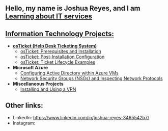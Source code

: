 ## Hello, my name is Joshua Reyes, and I am  <a href="https://www.linkedin.com/in/joshua-reyes-3465542b7/">Learning about IT services

<h2> Information Technology Projects:</h2>

- <b>osTicket (Help Desk Ticketing System)</b>
  - [osTicket: Prerequisites and Installation](https://github.com/joshuareyes3778/osticket-prereqs)
  - [osTicket: Post-Installation Configuration](https://github.com/joshuareyes3778/post-install-config)
  - [osTicket: Ticket Lifecycle Examples](https://github.com/joshuareyes3778/ticket-lifecycle)
- <b>Microsoft Azure</b>
  - [Configuring Active Directory within Azure VMs](https://github.com/joshuareyes3778/configure-ad)
  - [Network Security Groups (NSGs) and Inspecting Network Protocols](https://github.com/joshuareyes3778/azure-network-protocols)
- <b>Miscellaneous Projects</b>
  - [Installing and Using a VPN](https://github.com/joshuareyes3778/connecting-to-vpns)
<h2>Other links:</h2>


- LinkedIn: https://www.linkedin.com/in/joshua-reyes-3465542b7/
- Instagram: 

